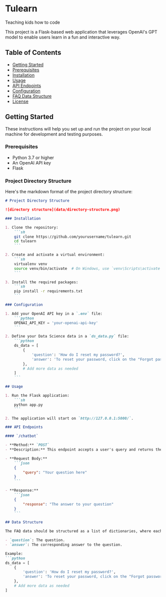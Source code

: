 # Tulearn
Teaching kids how to code


This project is a Flask-based web application that leverages OpenAI's GPT model to enable users learn in a fun and interactive way.

## Table of Contents

- [Getting Started](#getting-started)
- [Prerequisites](#prerequisites)
- [Installation](#installation)
- [Usage](#usage)
- [API Endpoints](#api-endpoints)
- [Configuration](#configuration)
- [FAQ Data Structure](#faq-data-structure)
- [License](#license)

## Getting Started

These instructions will help you set up and run the project on your local machine for development and testing purposes.

### Prerequisites

- Python 3.7 or higher
- An OpenAI API key
- Flask

### Project Directory Structure

Here's the markdown format of the project directory structure:

```markdown
# Project Directory Structure

![directory structure](data/directory-structure.png)

### Installation

1. Clone the repository:
    ```sh
    git clone https://github.com/yourusername/tulearn.git
    cd tulearn
    ```

2. Create and activate a virtual environment:
    ```sh
    virtualenv venv
    source venv/bin/activate  # On Windows, use `venv\Scripts\activate`
    ```

3. Install the required packages:
    ```sh
    pip install -r requirements.txt
    ```

### Configuration

1. Add your OpenAI API key in a `.env` file:
    ```python
    OPENAI_API_KEY = 'your-openai-api-key'
    ```

2. Define your Data Science data in a `ds_data.py` file:
    ```python
    ds_data = [
        {
            'question': 'How do I reset my password?',
            'answer': 'To reset your password, click on the "Forgot password" link on the login page and follow the instructions.'
        },
        # Add more data as needed
    ]
    ```

## Usage

1. Run the Flask application:
    ```sh
    python app.py
    ```

2. The application will start on `http://127.0.0.1:5000/`.

### API Endpoints

#### `/chatbot`

- **Method:** `POST`
- **Description:** This endpoint accepts a user's query and returns the response generated by the OpenAI GPT model along with navigation details if available.

- **Request Body:**
    ```json
    {
        "query": "Your question here"
    }
    ```

- **Response:**
    ```json
    {
        "response": "The answer to your question"
    }
    ```

## Data Structure

The FAQ data should be structured as a list of dictionaries, where each dictionary contains the following keys:

- `question`: The question.
- `answer`: The corresponding answer to the question.

Example:
```python
ds_data = [
    {
        'question': 'How do I reset my password?',
        'answer': 'To reset your password, click on the "Forgot password" link on the login page and follow the instructions.'
    },
    # Add more data as needed
]
